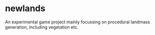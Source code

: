 # newlands
An experimental game project mainly focussing on procedural landmass generation, including vegetation etc.
